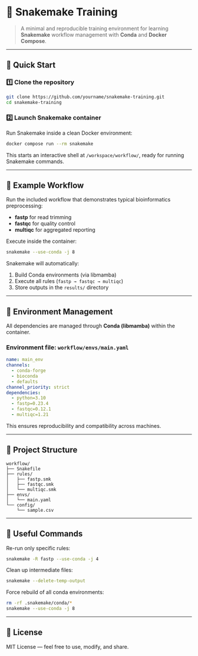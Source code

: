 # 🧬 Snakemake Training

> A minimal and reproducible training environment for learning **Snakemake** workflow management with **Conda** and **Docker Compose**.

---

## 🚀 Quick Start

### 1️⃣ Clone the repository

```bash
git clone https://github.com/yourname/snakemake-training.git
cd snakemake-training
```

### 2️⃣ Launch Snakemake container

Run Snakemake inside a clean Docker environment:

```bash
docker compose run --rm snakemake
```

This starts an interactive shell at `/workspace/workflow/`, ready for running Snakemake commands.

---

## 🧩 Example Workflow

Run the included workflow that demonstrates typical bioinformatics preprocessing:

* **fastp** for read trimming
* **fastqc** for quality control
* **multiqc** for aggregated reporting

Execute inside the container:

```bash
snakemake --use-conda -j 8
```

Snakemake will automatically:

1. Build Conda environments (via libmamba)
2. Execute all rules (`fastp → fastqc → multiqc`)
3. Store outputs in the `results/` directory

---

## 🧰 Environment Management

All dependencies are managed through **Conda (libmamba)** within the container.

### Environment file: `workflow/envs/main.yaml`

```yaml
name: main_env
channels:
  - conda-forge
  - bioconda
  - defaults
channel_priority: strict
dependencies:
  - python=3.10
  - fastp=0.23.4
  - fastqc=0.12.1
  - multiqc=1.21
```

This ensures reproducibility and compatibility across machines.

---

## 📁 Project Structure

```
workflow/
├── Snakefile
├── rules/
│   ├── fastp.smk
│   ├── fastqc.smk
│   └── multiqc.smk
├── envs/
│   └── main.yaml
└── config/
    └── sample.csv
```

---

## 🧪 Useful Commands

Re-run only specific rules:

```bash
snakemake -R fastp --use-conda -j 4
```

Clean up intermediate files:

```bash
snakemake --delete-temp-output
```

Force rebuild of all conda environments:

```bash
rm -rf .snakemake/conda/*
snakemake --use-conda -j 8
```

---

## 🧾 License

MIT License — feel free to use, modify, and share.
